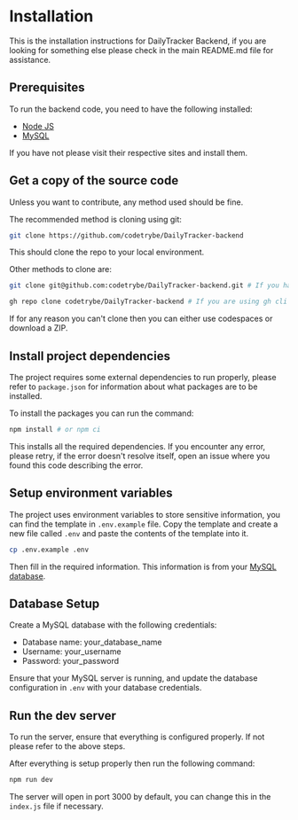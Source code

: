 # Installation

This is the installation instructions for DailyTracker Backend, if you are looking for something else please check in the main README.md file for assistance.

## Prerequisites

To run the backend code, you need to have the following installed:

- [Node JS](https://nodejs.org/en)
- [MySQL](https://www.mysql.com/)

If you have not please visit their respective sites and install them.

## Get a copy of the source code

Unless you want to contribute, any method used should be fine.

The recommended method is cloning using git:

```sh
git clone https://github.com/codetrybe/DailyTracker-backend
```

This should clone the repo to your local environment.

Other methods to clone are:

```sh
git clone git@github.com:codetrybe/DailyTracker-backend.git # If you have ssh configured

gh repo clone codetrybe/DailyTracker-backend # If you are using gh cli
```

If for any reason you can't clone then you can either use codespaces or download a ZIP.

## Install project dependencies

The project requires some external dependencies to run properly, please refer to `package.json` for information about what packages are to be installed.

To install the packages you can run the command:

```sh
npm install # or npm ci
```

This installs all the required dependencies. If you encounter any error, please retry, if the error doesn't resolve itself, open an issue where you found this code describing the error.

## Setup environment variables

The project uses environment variables to store sensitive information, you can find the template in `.env.example` file.
Copy the template and create a new file called `.env` and paste the contents of the template into it.

```sh
cp .env.example .env
```

Then fill in the required information. This information is from your [MySQL database](#database-setup).

## Database Setup

Create a MySQL database with the following credentials:

- Database name: your_database_name
- Username: your_username
- Password: your_password

Ensure that your MySQL server is running, and update the database configuration in `.env` with your database credentials.

## Run the dev server

To run the server, ensure that everything is configured properly.
If not please refer to the above steps.

After everything is setup properly then run the following command:

```sh
npm run dev
```

The server will open in port 3000 by default, you can change this in the `index.js` file if necessary.
